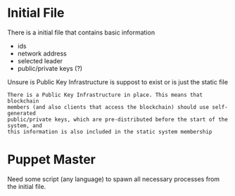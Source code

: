 # Initial File
There is a initial file that contains basic information  
- ids
- network address
- selected leader 
- public/private keys (?)

Unsure is Public Key Infrastructure is suppost to exist or is just the static file  
```
There is a Public Key Infrastructure in place. This means that blockchain
members (and also clients that access the blockchain) should use self-generated
public/private keys, which are pre-distributed before the start of the system, and
this information is also included in the static system membership
```

# Puppet Master

Need some script (any language) to spawn all necessary processes from the initial file.